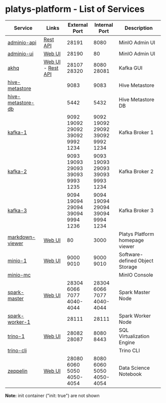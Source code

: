 # platys-platform - List of Services

| Service | Links | External<br>Port | Internal<br>Port | Description
|--------------|------|------|------|------------
|[adminio-api](./documentation/services/adminio )|[Rest API](http://10.158.124.14:28191)|28191<br>|8080<br>|MinIO Admin UI
|[adminio-ui](./documentation/services/adminio )|[Web UI](http://10.158.124.14:28190)|28190<br>|80<br>|MinIO Admin UI
|[akhq](./documentation/services/akhq )|[Web UI](http://10.158.124.14:28107) - [Rest API](http://10.158.124.14:28107/api)|28107<br>28320<br>|8080<br>28081<br>|Kafka GUI
|[hive-metastore](./documentation/services/hive-metastore )||9083<br>|9083<br>|Hive Metastore
|[hive-metastore-db](./documentation/services/hive-metastore )||5442<br>|5432<br>|Hive Metastore DB
|[kafka-1](./documentation/services/kafka )||9092<br>19092<br>29092<br>39092<br>9992<br>1234<br>|9092<br>19092<br>29092<br>39092<br>9992<br>1234<br>|Kafka Broker 1
|[kafka-2](./documentation/services/kafka )||9093<br>19093<br>29093<br>39093<br>9993<br>1235<br>|9093<br>19093<br>29093<br>39093<br>9993<br>1234<br>|Kafka Broker 2
|[kafka-3](./documentation/services/kafka )||9094<br>19094<br>29094<br>39094<br>9994<br>1236<br>|9094<br>19094<br>29094<br>39094<br>9994<br>1234<br>|Kafka Broker 3
|[markdown-viewer](./documentation/services/markdown-viewer )|[Web UI](http://10.158.124.14:80)|80<br>|3000<br>|Platys Platform homepage viewer
|[minio-1](./documentation/services/minio )|[Web UI](http://10.158.124.14:9010)|9000<br>9010<br>|9000<br>9010<br>|Software-defined Object Storage
|[minio-mc](./documentation/services/minio )||||MinIO Console
|[spark-master](./documentation/services/spark )|[Web UI](http://10.158.124.14:28304)|28304<br>6066<br>7077<br>4040-4044<br>|28304<br>6066<br>7077<br>4040-4044<br>|Spark Master Node
|[spark-worker-1](./documentation/services/spark )||28111<br>|28111<br>|Spark Worker Node
|[trino-1](./documentation/services/trino )|[Web UI](http://10.158.124.14:28082/ui/preview)|28082<br>28087<br>|8080<br>8443<br>|SQL Virtualization Engine
|[trino-cli](./documentation/services/trino )||||Trino CLI
|[zeppelin](./documentation/services/zeppelin )|[Web UI](http://10.158.124.14:28080)|28080<br>6060<br>5050<br>4050-4054<br>|8080<br>6060<br>5050<br>4050-4054<br>|Data Science Notebook|

**Note:** init container ("init: true") are not shown